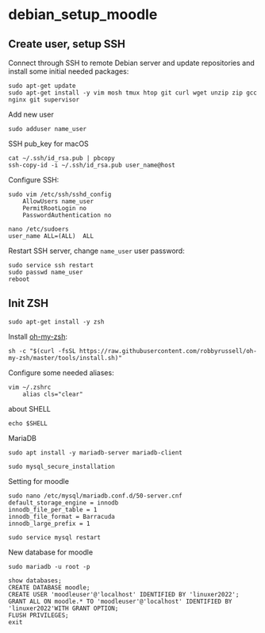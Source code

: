 # debian_setup_moodle
## Create user, setup SSH

Connect through SSH to remote Debian server and update repositories and install some initial needed packages:

```
sudo apt-get update
sudo apt-get install -y vim mosh tmux htop git curl wget unzip zip gcc nginx git supervisor
```

Add new user
```
sudo adduser name_user
```
SSH pub_key for macOS

```
cat ~/.ssh/id_rsa.pub | pbcopy
ssh-copy-id -i ~/.ssh/id_rsa.pub user_name@host
```

Configure SSH:

```
sudo vim /etc/ssh/sshd_config
    AllowUsers name_user
    PermitRootLogin no
    PasswordAuthentication no
```
```
nano /etc/sudoers
user_name ALL=(ALL)  ALL
```
Restart SSH server, change `name_user` user password:

```
sudo service ssh restart
sudo passwd name_user
reboot
```

## Init ZSH

```
sudo apt-get install -y zsh
```

Install [oh-my-zsh](https://github.com/robbyrussell/oh-my-zsh):

```
sh -c "$(curl -fsSL https://raw.githubusercontent.com/robbyrussell/oh-my-zsh/master/tools/install.sh)"
```

Configure some needed aliases:

```
vim ~/.zshrc
    alias cls="clear"
```

about SHELL

```
echo $SHELL
```
MariaDB

```
sudo apt install -y mariadb-server mariadb-client
```
```
sudo mysql_secure_installation
```
Setting for moodle

```
sudo nano /etc/mysql/mariadb.conf.d/50-server.cnf
default_storage_engine = innodb
innodb_file_per_table = 1
innodb_file_format = Barracuda
innodb_large_prefix = 1

sudo service mysql restart
```
New database for moodle
```
sudo mariadb -u root -p
```
```
show databases;
CREATE DATABASE moodle;
CREATE USER 'moodleuser'@'localhost' IDENTIFIED BY 'linuxer2022';
GRANT ALL ON moodle.* TO 'moodleuser'@'localhost' IDENTIFIED BY 'linuxer2022'WITH GRANT OPTION;
FLUSH PRIVILEGES;
exit
```
